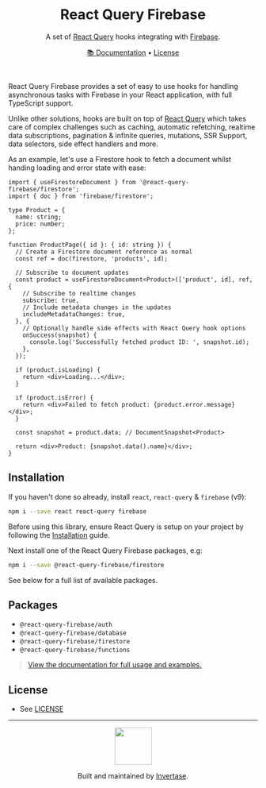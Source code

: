 <h1 align="center">React Query Firebase</h1>
<p align="center">
  <span>A set of <a href="https://react-query.tanstack.com">React Query</a> hooks integrating with <a href="https://firebase.google.com/">Firebase</a>.</span>
</p>
<p align="center">
  <span><a href="https://react-query-firebase.invertase.dev/">📚 Documentation</a> &bull; <a href="/LICENSE.md">License</a></span>
</p>
<br />

React Query Firebase provides a set of easy to use hooks for handling asynchronous tasks with Firebase in your React application, with 
full TypeScript support.

Unlike other solutions, hooks are built on top of [React Query](https://react-query.tanstack.com) which takes care of complex challenges
such as caching, automatic refetching, realtime data subscriptions, pagination & infinite queries, mutations, SSR Support, data selectors, side effect handlers
and more.

As an example, let's use a Firestore hook to fetch a document whilst handing loading and error state with ease:

```tsx
import { useFirestoreDocument } from '@react-query-firebase/firestore';
import { doc } from 'firebase/firestore';

type Product = {
  name: string;
  price: number;
};

function ProductPage({ id }: { id: string }) {
  // Create a Firestore document reference as normal
  const ref = doc(firestore, 'products', id);

  // Subscribe to document updates
  const product = useFirestoreDocument<Product>(['product', id], ref, {
    // Subscribe to realtime changes
    subscribe: true,
    // Include metadata changes in the updates
    includeMetadataChanges: true,
  }, {
    // Optionally handle side effects with React Query hook options
    onSuccess(snapshot) {
      console.log('Successfully fetched product ID: ', snapshot.id);
    },
  });

  if (product.isLoading) {
    return <div>Loading...</div>;
  }

  if (product.isError) {
    return <div>Failed to fetch product: {product.error.message}</div>;
  }

  const snapshot = product.data; // DocumentSnapshot<Product>

  return <div>Product: {snapshot.data().name}</div>;
}
```
## Installation

If you haven't done so already, install `react`, `react-query` & `firebase` (v9):

```bash
npm i --save react react-query firebase
```

Before using this library, ensure React Query is setup on your project by following the [Installation](https://react-query.tanstack.com/quick-start) guide.

Next install one of the React Query Firebase packages, e.g:

```bash
npm i --save @react-query-firebase/firestore
```

See below for a full list of available packages.

## Packages

- `@react-query-firebase/auth`
- `@react-query-firebase/database`
- `@react-query-firebase/firestore`
- `@react-query-firebase/functions`

> [View the documentation for full usage and examples.](https://react-query-firebase.invertase.dev/)

## License

- See [LICENSE](/LICENSE)

---

<p align="center">
  <a href="https://invertase.io/?utm_source=readme&utm_medium=footer&utm_campaign=docs.page">
    <img width="75px" src="https://static.invertase.io/assets/invertase/invertase-rounded-avatar.png">
  </a>
  <p align="center">
    Built and maintained by <a href="https://invertase.io/?utm_source=readme&utm_medium=footer&utm_campaign=docs.page">Invertase</a>.
  </p>
</p>
